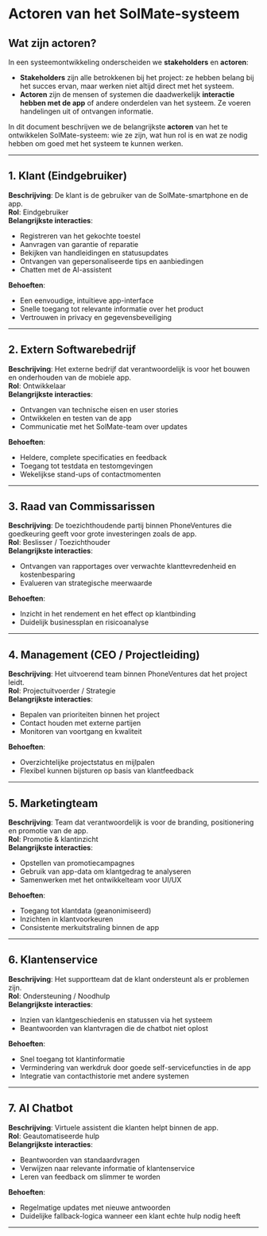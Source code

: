 # Actoren van het SolMate-systeem

## Wat zijn actoren?

In een systeemontwikkeling onderscheiden we **stakeholders** en **actoren**:

- **Stakeholders** zijn alle betrokkenen bij het project: ze hebben belang bij het succes ervan, maar werken niet altijd direct met het systeem.
- **Actoren** zijn de mensen of systemen die daadwerkelijk **interactie hebben met de app** of andere onderdelen van het systeem. Ze voeren handelingen uit of ontvangen informatie.

In dit document beschrijven we de belangrijkste **actoren** van het te ontwikkelen SolMate-systeem: wie ze zijn, wat hun rol is en wat ze nodig hebben om goed met het systeem te kunnen werken.

---

## 1. Klant (Eindgebruiker)

**Beschrijving**: De klant is de gebruiker van de SolMate-smartphone en de app.  
**Rol**: Eindgebruiker  
**Belangrijkste interacties**:
- Registreren van het gekochte toestel
- Aanvragen van garantie of reparatie
- Bekijken van handleidingen en statusupdates
- Ontvangen van gepersonaliseerde tips en aanbiedingen
- Chatten met de AI-assistent

**Behoeften**:
- Een eenvoudige, intuïtieve app-interface
- Snelle toegang tot relevante informatie over het product
- Vertrouwen in privacy en gegevensbeveiliging

---

## 2. Extern Softwarebedrijf

**Beschrijving**: Het externe bedrijf dat verantwoordelijk is voor het bouwen en onderhouden van de mobiele app.  
**Rol**: Ontwikkelaar  
**Belangrijkste interacties**:
- Ontvangen van technische eisen en user stories
- Ontwikkelen en testen van de app
- Communicatie met het SolMate-team over updates

**Behoeften**:
- Heldere, complete specificaties en feedback
- Toegang tot testdata en testomgevingen
- Wekelijkse stand-ups of contactmomenten

---

## 3. Raad van Commissarissen

**Beschrijving**: De toezichthoudende partij binnen PhoneVentures die goedkeuring geeft voor grote investeringen zoals de app.  
**Rol**: Beslisser / Toezichthouder  
**Belangrijkste interacties**:
- Ontvangen van rapportages over verwachte klanttevredenheid en kostenbesparing
- Evalueren van strategische meerwaarde

**Behoeften**:
- Inzicht in het rendement en het effect op klantbinding
- Duidelijk businessplan en risicoanalyse

---

## 4. Management (CEO / Projectleiding)

**Beschrijving**: Het uitvoerend team binnen PhoneVentures dat het project leidt.  
**Rol**: Projectuitvoerder / Strategie  
**Belangrijkste interacties**:
- Bepalen van prioriteiten binnen het project
- Contact houden met externe partijen
- Monitoren van voortgang en kwaliteit

**Behoeften**:
- Overzichtelijke projectstatus en mijlpalen
- Flexibel kunnen bijsturen op basis van klantfeedback

---

## 5. Marketingteam

**Beschrijving**: Team dat verantwoordelijk is voor de branding, positionering en promotie van de app.  
**Rol**: Promotie & klantinzicht  
**Belangrijkste interacties**:
- Opstellen van promotiecampagnes
- Gebruik van app-data om klantgedrag te analyseren
- Samenwerken met het ontwikkelteam voor UI/UX

**Behoeften**:
- Toegang tot klantdata (geanonimiseerd)
- Inzichten in klantvoorkeuren
- Consistente merkuitstraling binnen de app

---

## 6. Klantenservice

**Beschrijving**: Het supportteam dat de klant ondersteunt als er problemen zijn.  
**Rol**: Ondersteuning / Noodhulp  
**Belangrijkste interacties**:
- Inzien van klantgeschiedenis en statussen via het systeem
- Beantwoorden van klantvragen die de chatbot niet oplost

**Behoeften**:
- Snel toegang tot klantinformatie
- Vermindering van werkdruk door goede self-servicefuncties in de app
- Integratie van contacthistorie met andere systemen

---

## 7. AI Chatbot

**Beschrijving**: Virtuele assistent die klanten helpt binnen de app.  
**Rol**: Geautomatiseerde hulp  
**Belangrijkste interacties**:
- Beantwoorden van standaardvragen
- Verwijzen naar relevante informatie of klantenservice
- Leren van feedback om slimmer te worden

**Behoeften**:
- Regelmatige updates met nieuwe antwoorden
- Duidelijke fallback-logica wanneer een klant echte hulp nodig heeft

---


